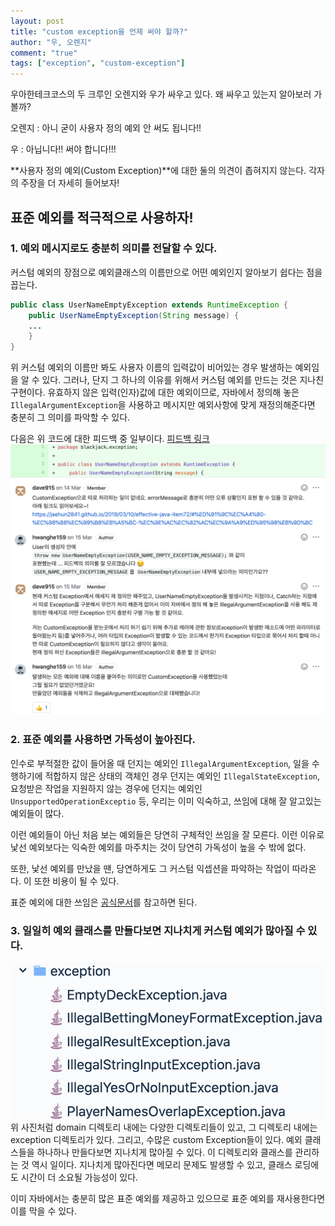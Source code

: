 ```yaml
---
layout: post
title: "custom exception을 언제 써야 할까?"
author: "우, 오렌지"
comment: "true"
tags: ["exception", "custom-exception"]
---
```


우아한테크코스의 두 크루인 오렌지와 우가 싸우고 있다.
왜 싸우고 있는지 알아보러 가볼까?

오렌지 : 아니 굳이 사용자 정의 예외 안 써도 됩니다!!

우 : 아닙니다!! 써야 합니다!!!

**사용자 정의 예외(Custom Exception)**에 대한 둘의 의견이 좁혀지지 않는다.
각자의 주장을 더 자세히 들어보자!

## 표준 예외를 적극적으로 사용하자!

### 1. 예외 메시지로도 충분히 의미를 전달할 수 있다.

커스텀 예외의 장점으로 예외클래스의 이름만으로 어떤 예외인지 알아보기 쉽다는 점을 꼽는다.

```java
public class UserNameEmptyException extends RuntimeException {
    public UserNameEmptyException(String message) {
    ...
    }
}
```

위 커스텀 예외의 이름만 봐도 사용자 이름의 입력값이 비어있는 경우 발생하는 예외임을 알 수 있다.
그러나, 단지 그 하나의 이유를 위해서 커스텀 예외를 만드는 것은 지나친 구현이다.
유효하지 않은 입력(인자)값에 대한 예외이므로, 자바에서 정의해 놓은 `IllegalArgumentException`을 사용하고 메시지만 예외사항에 맞게 재정의해준다면 충분히 그 의미를 파악할 수 있다.

다음은 위 코드에 대한 피드백 중 일부이다. [피드백 링크](https://github.com/woowacourse/java-blackjack/pull/4#discussion_r392656069)
![feedback](../images/2020-08-17-custom-exception-review.png)
 



### 2. 표준 예외를 사용하면 가독성이 높아진다.

인수로 부적절한 값이 들어올 때 던지는 예외인 `IllegalArgumentException`, 
일을 수행하기에 적합하지 않은 상태의 객체인 경우 던지는 예외인  `IllegalStateException`, 
요청받은 작업을 지원하지 않는 경우에 던지는 예외인 `UnsupportedOperationExceptio` 등,
우리는 이미 익숙하고, 쓰임에 대해 잘 알고있는 예외들이 많다.

이런 예외들이 아닌 처음 보는 예외들은 당연히 구체적인 쓰임을 잘 모른다.
이런 이유로 낯선 예외보다는 익숙한 예외를 마주치는 것이 당연히 가독성이 높을 수 밖에 없다.

또한, 낯선 예외를 만났을 땐, 당연하게도 그 커스텀 익셉션을 파악하는 작업이 따라온다. 이 또한 비용이 될 수 있다.

표준 예외에 대한 쓰임은 [공식문서](https://docs.oracle.com/javase/8/docs/api/?java/lang/RuntimeException.html)를 참고하면 된다.



### 3. 일일히 예외 클래스를 만들다보면 지나치게 커스텀 예외가 많아질 수 있다.

![예시 사진](../images/2020-08-17-custom-exception-exaplme.png)
위 사진처럼 domain 디렉토리 내에는 다양한 디렉토리들이 있고, 그 디렉토리 내에는 exception 디렉토리가 있다. 그리고, 수많은 custom Exception들이 있다. 
예외 클래스들을 하나하나 만들다보면 지나치게 많아질 수 있다. 이 디렉토리와 클래스를 관리하는 것 역시 일이다. 지나치게 많아진다면 메모리 문제도 발생할 수 있고, 클래스 로딩에도 시간이 더 소요될 가능성이 있다. 

이미 자바에서는 충분히 많은 표준 예외를 제공하고 있으므로 표준 예외를 재사용한다면 이를 막을 수 있다. 
